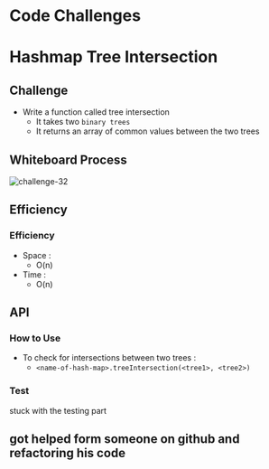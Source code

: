 # Code Challenges
# Hashmap Tree Intersection

## Challenge

- Write a function called tree intersection
  - It takes two `binary trees`
  - It returns an array of common values between the two trees

## Whiteboard Process

![challenge-32]()

## Efficiency

### Efficiency

- Space :
  - O(n)
- Time :
  - O(n)

## API

### How to Use

- To check for intersections between two trees :
  - `<name-of-hash-map>.treeIntersection(<tree1>, <tree2>)`

### Test
stuck with the testing part 

## got helped form someone on github and refactoring his code  